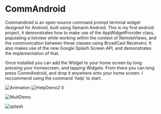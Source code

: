 # CommAndroid







Commandroid is an open-source command prompt terminal widget designed for Android, built using Xamarin.Android. This is my first android project, it demonstrates how to make use of the AppWidgetProvider class, populating a listview while working within the context of RemoteViews, and the communication between these classes using BroadCast Receivers. It also makes use of the new Google Splash Screen API, and demonstrates the implementation of that.

Once installed you can add the Widget to your home screen by long pressing your homescreen, and tapping Widgets. From there you can long press CommAndroid, and drop it anywhere onto your home screen. I reccommend using the command 'help' to start.

![Animation](https://github.com/chrisz99/CommAndroid/assets/6156636/9d21f0f7-da88-48bd-b86f-e84bb0c4a0c2)
![HelpDemo2 0](https://github.com/chrisz99/CommAndroid/assets/6156636/596ac414-251c-4f11-85a9-b91d618ff319)

![MultDemo](https://github.com/chrisz99/CommAndroid/assets/6156636/925f0091-3733-42fe-b1f3-e555eb12a0af)

![splash](https://github.com/chrisz99/CommAndroid/assets/6156636/76333b76-6165-4a8d-a2b9-77daaeac4474)



